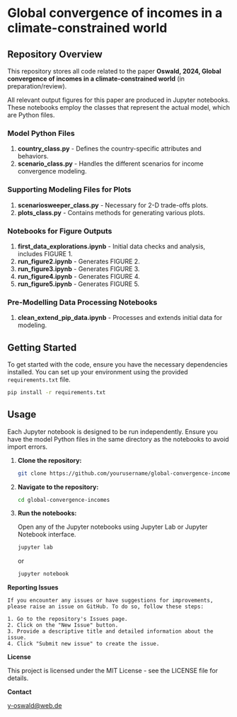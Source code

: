 # Global convergence of incomes in a climate-constrained world

## Repository Overview

This repository stores all code related to the paper **Oswald, 2024, Global convergence of incomes in a climate-constrained world** (in preparation/review).

All relevant output figures for this paper are produced in Jupyter notebooks. These notebooks employ the classes that represent the actual model, which are Python files.

### Model Python Files

1. **country_class.py** - Defines the country-specific attributes and behaviors.
2. **scenario_class.py** - Handles the different scenarios for income convergence modeling.

### Supporting Modeling Files for Plots

1. **scenariosweeper_class.py** - Necessary for 2-D trade-offs plots.
2. **plots_class.py** - Contains methods for generating various plots.

### Notebooks for Figure Outputs

1. **first_data_explorations.ipynb** - Initial data checks and analysis, includes FIGURE 1.
2. **run_figure2.ipynb** - Generates FIGURE 2.
3. **run_figure3.ipynb** - Generates FIGURE 3.
4. **run_figure4.ipynb** - Generates FIGURE 4.
5. **run_figure5.ipynb** - Generates FIGURE 5.

### Pre-Modelling Data Processing Notebooks

1. **clean_extend_pip_data.ipynb** - Processes and extends initial data for modeling.

## Getting Started

To get started with the code, ensure you have the necessary dependencies installed. You can set up your environment using the provided `requirements.txt` file.

```sh
pip install -r requirements.txt
```

## Usage

Each Jupyter notebook is designed to be run independently. Ensure you have the model Python files in the same directory as the notebooks to avoid import errors.

1. **Clone the repository:**

    ```sh
    git clone https://github.com/yourusername/global-convergence-incomes.git
    ```

2. **Navigate to the repository:**

    ```sh
    cd global-convergence-incomes
    ```

3. **Run the notebooks:**

    Open any of the Jupyter notebooks using Jupyter Lab or Jupyter Notebook interface.

    ```sh
    jupyter lab
    ```

    or

    ```sh
    jupyter notebook
    ```

**Reporting Issues**

    If you encounter any issues or have suggestions for improvements, please raise an issue on GitHub. To do so, follow these steps:
    
    1. Go to the repository's Issues page.
    2. Click on the "New Issue" button.
    3. Provide a descriptive title and detailed information about the issue.
    4. Click "Submit new issue" to create the issue.

**License**

This project is licensed under the MIT License - see the LICENSE file for details.

**Contact**

y-oswald@web.de
